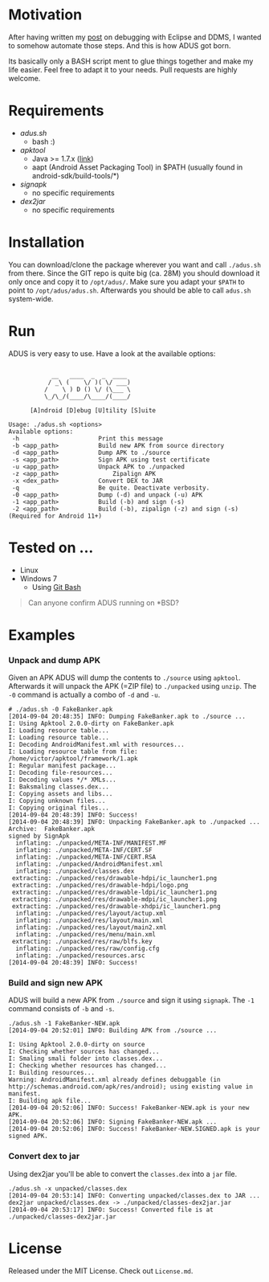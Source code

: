 # Motivation

After having written my [post](http://blog.dornea.nu/2014/08/21/howto-debug-android-apks-with-eclipse-and-ddms/) on debugging with Eclipse and DDMS, I wanted to somehow automate those steps. And this is how
ADUS got born. 

Its basically only a BASH script ment to glue things together and make my life easier. Feel free to adapt it to your needs. Pull requests are highly welcome.

# Requirements

* *adus.sh*
  + bash :)
* *apktool*
  + Java >= 1.7.x ([link](https://code.google.com/p/android-apktool/wiki/BuildApktool#Requirements))
  + aapt (Android Asset Packaging Tool) in $PATH (usually found in android-sdk/build-tools/*)
* *signapk*
  + no specific requirements
* *dex2jar*
  + no specific requirements


# Installation

You can download/clone the package wherever you want and call `./adus.sh` from there. Since the GIT repo is quite big (ca. 28M) you should download it only once and copy it to `/opt/adus/`. Make sure you adapt your `$PATH` to point to `/opt/adus/adus.sh`. Afterwards you should be able to call `adus.sh` system-wide. 

# Run 

ADUS is very easy to use. Have a look at the available options:

~~~ shell

            __   ____  _  _  ____  
           / _\ (    \/ )( \/ ___) 
          /    \ ) D () \/ (\___ \ 
          \_/\_/(____/\____/(____/ 

      [A]ndroid [D]ebug [U]tility [S]uite
    
Usage: ./adus.sh <options>
Available options:
 -h                      Print this message
 -b <app_path>           Build new APK from source directory
 -d <app_path>           Dump APK to ./source
 -s <app_path>           Sign APK using test certificate
 -u <app_path>           Unpack APK to ./unpacked
 -z <app_path> 			     Zipalign APK
 -x <dex_path>           Convert DEX to JAR
 -q                      Be quite. Deactivate verbosity.
 -0 <app_path>           Dump (-d) and unpack (-u) APK
 -1 <app_path>           Build (-b) and sign (-s)
 -2 <app_path> 			 Build (-b), zipalign (-z) and sign (-s) (Required for Android 11+)

~~~


# Tested on ...

* Linux 
* Windows 7
  + Using [Git Bash](http://msysgit.github.io/)

>Can anyone confirm ADUS running on *BSD?

# Examples

### Unpack and dump APK

Given an APK ADUS will dump the contents to `./source` using `apktool`. Afterwards it will unpack the APK (=ZIP file) to `./unpacked` using `unzip`. The `-0` command is actually a combo of `-d` and `-u`.

~~~ shell
# ./adus.sh -0 FakeBanker.apk 
[2014-09-04 20:48:35] INFO: Dumping FakeBanker.apk to ./source ... 
I: Using Apktool 2.0.0-dirty on FakeBanker.apk
I: Loading resource table...
I: Loading resource table...
I: Decoding AndroidManifest.xml with resources...
I: Loading resource table from file: /home/victor/apktool/framework/1.apk
I: Regular manifest package...
I: Decoding file-resources...
I: Decoding values */* XMLs...
I: Baksmaling classes.dex...
I: Copying assets and libs...
I: Copying unknown files...
I: Copying original files...
[2014-09-04 20:48:39] INFO: Success!
[2014-09-04 20:48:39] INFO: Unpacking FakeBanker.apk to ./unpacked ... 
Archive:  FakeBanker.apk
signed by SignApk
  inflating: ./unpacked/META-INF/MANIFEST.MF  
  inflating: ./unpacked/META-INF/CERT.SF  
  inflating: ./unpacked/META-INF/CERT.RSA  
  inflating: ./unpacked/AndroidManifest.xml  
  inflating: ./unpacked/classes.dex  
 extracting: ./unpacked/res/drawable-hdpi/ic_launcher1.png  
 extracting: ./unpacked/res/drawable-hdpi/logo.png  
 extracting: ./unpacked/res/drawable-ldpi/ic_launcher1.png  
 extracting: ./unpacked/res/drawable-mdpi/ic_launcher1.png  
 extracting: ./unpacked/res/drawable-xhdpi/ic_launcher1.png  
  inflating: ./unpacked/res/layout/actup.xml  
  inflating: ./unpacked/res/layout/main.xml  
  inflating: ./unpacked/res/layout/main2.xml  
  inflating: ./unpacked/res/menu/main.xml  
 extracting: ./unpacked/res/raw/blfs.key  
  inflating: ./unpacked/res/raw/config.cfg  
  inflating: ./unpacked/resources.arsc  
[2014-09-04 20:48:39] INFO: Success!
~~~


### Build and sign new APK

ADUS will build a new APK from `./source` and sign it using `signapk`. The `-1` command consists of `-b` and `-s`.

~~~ shell
./adus.sh -1 FakeBanker-NEW.apk
[2014-09-04 20:52:01] INFO: Building APK from ./source ... 

I: Using Apktool 2.0.0-dirty on source
I: Checking whether sources has changed...
I: Smaling smali folder into classes.dex...
I: Checking whether resources has changed...
I: Building resources...
Warning: AndroidManifest.xml already defines debuggable (in http://schemas.android.com/apk/res/android); using existing value in manifest.
I: Building apk file...
[2014-09-04 20:52:06] INFO: Success! FakeBanker-NEW.apk is your new APK.
[2014-09-04 20:52:06] INFO: Signing FakeBanker-NEW.apk ...
[2014-09-04 20:52:06] INFO: Success! FakeBanker-NEW.SIGNED.apk is your signed APK.
~~~


### Convert dex to jar

Using dex2jar you'll be able to convert the `classes.dex` into a `jar` file.

~~~ shell
./adus.sh -x unpacked/classes.dex
[2014-09-04 20:53:14] INFO: Converting unpacked/classes.dex to JAR ... 
dex2jar unpacked/classes.dex -> ./unpacked/classes-dex2jar.jar
[2014-09-04 20:53:17] INFO: Success! Converted file is at ./unpacked/classes-dex2jar.jar
~~~


# License

Released under the MIT License. Check out `License.md`.
